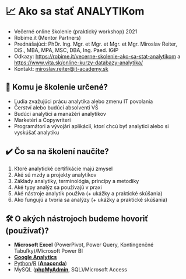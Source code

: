 # 📈 Ako sa stať ANALYTIKom

* Večerné online školenie (praktický workshop) 2021 
* Robime.it (Mentor Partners)
* Prednášajúci: PhDr. Ing. Mgr. et Mgr. et Mgr. et Mgr. Miroslav Reiter, DiS., MBA, MPA, MSC, DBA, Ing. Paed. IGIP
* Odkazy: https://robime.it/vecerne-skolenie-ako-sa-stat-analytikom a https://www.vita.sk/online-kurzy-databazy-analytika/
* Kontakt: miroslav.reiter@it-academy.sk

## 📑 Komu je školenie určené?
* Ľudia zvažujúci prácu analytika alebo zmenu IT povolania
* Čerství alebo budúci absolventi VŠ
* Budúci analytici a manažéri analytikov
* Marketéri a Copywriteri
* Programátori a vývojári aplikácií, ktorí chcú byť analytici alebo si vyskúšať analytiku

## :heavy_check_mark: Čo sa na školení naučíte?
1. Ktoré analytické certifikácie majú zmysel
1. Aké sú mzdy a projekty analytikov
1. Základy analytiky, terminológia, princípy a metodiky
1. Aké typy analýz sa používajú v praxi
1. Aké nástroje analytik používa (+ ukážky a praktické skúšania)
1. Ako fungujú a tvoria sa analýzy (+ ukážky a praktické skúšania)

## :hammer_and_wrench: O akých nástrojoch budeme hovoriť (používať)?
* **Microsoft Excel** (PowerPivot, Power Query, Kontingenčné Tabuľky)/Microsoft Power BI
* [**Google Analytics**](https://analytics.google.com/analytics/web)
* [Python](https://www.python.org/downloads/)/[R](https://cran.r-project.org/mirrors.html) ([**Anaconda**](https://www.anaconda.com/products/individual))
* MySQL ([**phpMyAdmin**](https://demo.phpmyadmin.net/master-config/index.php?route=/server/privileges&viewing_mode=server), SQL)/Microsoft Access
